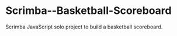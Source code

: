 # Scrimba--Basketball-Scoreboard
 Scrimba JavaScript solo project to build a basketball scoreboard.

